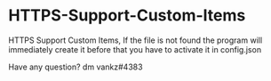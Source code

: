 # HTTPS-Support-Custom-Items
HTTPS Support Custom Items, If the file is not found the program will immediately create it before that you have to activate it in config.json

Have any question?
dm vankz#4383
